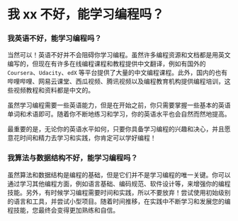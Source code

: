 # 我 xx 不好，能学习编程吗？

### 我英语不好，能学习编程吗？

当然可以！英语不好并不会阻碍你学习编程。虽然许多编程资源和文档都是用英文编写的，但现在有许多在线编程课程和教程提供中文翻译，例如有国外的 `Coursera`、`Udacity`、`edX` 等平台提供了大量的中文编程课程。此外，国内的也有哔哩哔哩、网易云课堂、西瓜视频、腾讯视频以及编程教育机构提供编程培训，这些视频教程和资料都是中文的。

虽然学习编程需要一些英语能力，但是在开始之前，你只需要掌握一些基本的英语单词和术语即可。随着你不断地练习和学习，你的英语水平也会自然而然地提高。

最重要的是，无论你的英语水平如何，只要你具备学习编程的兴趣和决心，并且愿意花时间和精力去学习和实践，你肯定可以学好编程！



### 我算法与数据结构不好，能学习编程吗？

虽然算法和数据结构是编程的基础，但是它们并不是学习编程的唯一关键。你可以通过学习其他编程方面，例如语言基础、编码规范、软件设计等，来增强你的编程技能。另外，有时候学习编程需要时间和实践，所以不要放弃！尝试使用初始级别的语言和工具，并尝试小型项目。随着时间推移，在实践中不断学习和发展您的编程技能，您最终会变得更加熟练和自信。
